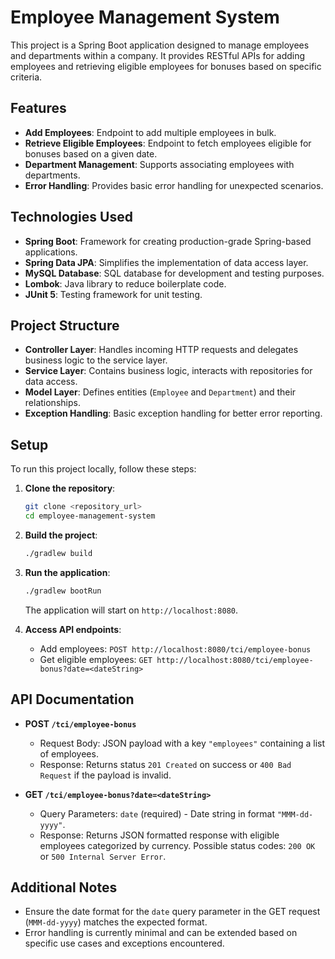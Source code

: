 # Employee Management System

This project is a Spring Boot application designed to manage employees and departments within a company. It provides RESTful APIs for adding employees and retrieving eligible employees for bonuses based on specific criteria.

## Features

- **Add Employees**: Endpoint to add multiple employees in bulk.
- **Retrieve Eligible Employees**: Endpoint to fetch employees eligible for bonuses based on a given date.
- **Department Management**: Supports associating employees with departments.
- **Error Handling**: Provides basic error handling for unexpected scenarios.

## Technologies Used

- **Spring Boot**: Framework for creating production-grade Spring-based applications.
- **Spring Data JPA**: Simplifies the implementation of data access layer.
- **MySQL Database**: SQL database for development and testing purposes.
- **Lombok**: Java library to reduce boilerplate code.
- **JUnit 5**: Testing framework for unit testing.

## Project Structure

- **Controller Layer**: Handles incoming HTTP requests and delegates business logic to the service layer.
- **Service Layer**: Contains business logic, interacts with repositories for data access.
- **Model Layer**: Defines entities (`Employee` and `Department`) and their relationships.
- **Exception Handling**: Basic exception handling for better error reporting.

## Setup

To run this project locally, follow these steps:

1. **Clone the repository**:
   ```bash
   git clone <repository_url>
   cd employee-management-system
   ```

2. **Build the project**:
   ```bash
   ./gradlew build
   ```

3. **Run the application**:
   ```bash
   ./gradlew bootRun
   ```
   The application will start on `http://localhost:8080`.

4. **Access API endpoints**:
   - Add employees: `POST http://localhost:8080/tci/employee-bonus`
   - Get eligible employees: `GET http://localhost:8080/tci/employee-bonus?date=<dateString>`

## API Documentation

- **POST `/tci/employee-bonus`**
  - Request Body: JSON payload with a key `"employees"` containing a list of employees.
  - Response: Returns status `201 Created` on success or `400 Bad Request` if the payload is invalid.

- **GET `/tci/employee-bonus?date=<dateString>`**
  - Query Parameters: `date` (required) - Date string in format `"MMM-dd-yyyy"`.
  - Response: Returns JSON formatted response with eligible employees categorized by currency. Possible status codes: `200 OK` or `500 Internal Server Error`.

## Additional Notes

- Ensure the date format for the `date` query parameter in the GET request (`MMM-dd-yyyy`) matches the expected format.
- Error handling is currently minimal and can be extended based on specific use cases and exceptions encountered.
